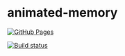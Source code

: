 # animated-memory

[![GitHub Pages](https://img.shields.io/badge/GitHub-Pages-brightgreen)](https://tolik19bat.github.io/animated-memory/)

[![Build status](https://ci.appveyor.com/api/projects/status/llxv967gyt85a35c?color=blue)](https://ci.appveyor.com/project/Tolik19bat/animated-memory)




<!-- [![AppVeyor Build](https://img.shields.io/appveyor/ci/ваш-пользователь/ваш-репозиторий?color=blue)](https://appveyor.com/project/ваш-пользователь/ваш-репозиторий) -->